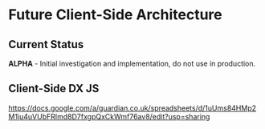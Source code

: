# Future Client-Side Architecture

## Current Status

**ALPHA** - Initial investigation and implementation, do not use in production.

## Client-Side DX JS

https://docs.google.com/a/guardian.co.uk/spreadsheets/d/1uUms84HMp2M1ju4uVUbFRImd8D7fxgpQxCkWmf76av8/edit?usp=sharing
